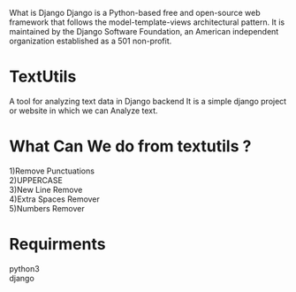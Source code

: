 What is Django
Django is a Python-based free and open-source web framework that follows the model-template-views architectural pattern. 
It is maintained by the Django Software Foundation, an American independent organization established as a 501 non-profit.

# TextUtils
A tool for analyzing text data in Django backend
It is a simple django project or website in which we can Analyze text.

<h1>What Can We do from textutils ?</h1>
1)Remove Punctuations<br>
2)UPPERCASE<br>
3)New Line Remove<br>
4)Extra Spaces Remover<br>
5)Numbers Remover

<h1>Requirments</h1>
python3<br>
django<br>
